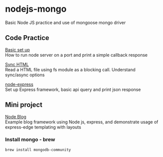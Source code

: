 # nodejs-mongo

Basic Node JS practice and use of mongoose mongo driver

## Code Practice

[Basic set up](node_basics/basic_index.js)
<br/>
How to run node server on a port and print a simple callback response

[Sync HTML](node_basics/read_sync.js)
<br/>
Read a HTML file using fs module as a blocking call. Understand sync/async options

[node-express](node-express/index.js)
<br/>
Set up Express framework, basic api query and print json response


## Mini project

[Node Blog](express-static/index.js)
<br/>
Example blog framework using Node js, express, and demonstrate usage of express-edge templating with layouts

### Install mongo - brew

```
brew install mongodb-community
```